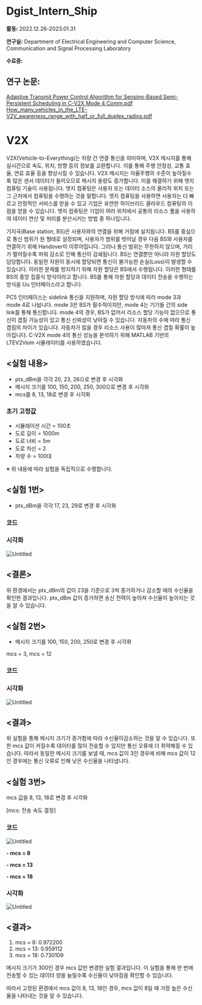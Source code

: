 # Dgist_Intern_Ship

**활동:** 2022.12.26-2023.01.31

**연구실:** Department of Electrical Engineering and Computer Science, Communication and Signal Processing Laboratory

**수료증:**

## 연구 논문:
[Adaptive Transmit Power Control Algorithm for Sensing-Based Semi-Persistent Scheduling in C-V2X Mode 4 Comm.pdf](https://github.com/paulsung97/Dgist_Intern_Ship/files/11725686/Adaptive.Transmit.Power.Control.Algorithm.for.Sensing-Based.Semi-Persistent.Scheduling.in.C-V2X.Mode.4.Comm.pdf)
[How_many_vehicles_in_the_LTE-V2V_awareness_range_with_half_or_full_duplex_radios.pdf](https://github.com/paulsung97/Dgist_Intern_Ship/files/11725704/How_many_vehicles_in_the_LTE-V2V_awareness_range_with_half_or_full_duplex_radios.pdf)



# V2X

V2X(Vehicle-to-Everything)는 차량 간 연결 통신을 의미하며, V2X 메시지를 통해 실시간으로 속도, 위치, 방향 등의 정보를 교환합니다. 이를 통해 주행 안정성, 교통 효율, 연료 효율 등을 향상시킬 수 있습니다. V2X 메시지는 자율주행의 수준이 높아질수록 많은 센서 데이터가 들어오므로 메시지 용량도 증가합니다. 이를 해결하기 위해 엣지 컴퓨팅 기술이 사용됩니다. 엣지 컴퓨팅은 사용자 또는 데이터 소스의 물리적 위치 또는 그 근처에서 컴퓨팅을 수행하는 것을 말합니다. 엣지 컴퓨팅을 사용하면 사용자는 더 빠르고 안정적인 서비스를 받을 수 있고 기업은 유연한 하이브리드 클라우드 컴퓨팅의 이점을 얻을 수 있습니다. 엣지 컴퓨팅은 기업이 여러 위치에서 공통의 리소스 풀을 사용하여 데이터 연산 및 처리를 분산시키는 방법 중 하나입니다.

기지국(Base station, BS)은 사용자와의 연결을 위해 거점에 설치됩니다. BS를 중심으로 통신 범위가 원 형태로 설정되며, 사용자가 범위를 벗어날 경우 다음 BS와 사용자를 연결하기 위해 Handover이 이루어집니다. 그러나 통신 범위는 무한하지 않으며, 거리가 멀어질수록 파워 감소로 인해 통신이 감쇄됩니다. BS는 연결뿐만 아니라 자원 할당도 담당합니다. 동일한 자원이 동시에 할당되면 통신이 불가능한 손실(Loss)이 발생할 수 있습니다. 이러한 문제를 방지하기 위해 자원 할당은 BS에서 수행됩니다. 이러한 형태를 BS의 중앙 집중식 방식이라고 합니다. BS를 통해 자원 할당과 데이터 전송을 수행하는 방식을 Uu 인터페이스라고 합니다.

PC5 인터페이스는 sidelink 통신을 지원하며, 자원 할당 방식에 따라 mode 3과 mode 4로 나뉩니다. mode 3은 BS가 필수적이지만, mode 4는 기기들 간의 side link를 통해 통신합니다. mode 4의 경우, BS가 없어서 리소스 할당 기능이 없으므로 통신이 겹칠 가능성이 있고 통신 신뢰성이 낮아질 수 있습니다. 자동차의 수에 따라 통신 겹침의 차이가 있습니다. 자동차가 많을 경우 리소스 사용이 많아져 통신 겹칠 확률이 높아집니다. C-V2X mode 4의 통신 성능을 분석하기 위해 MATLAB 기반의 LTEV2Vsim 시뮬레이터를 사용하였습니다.
## <실험 내용>

- ptx_dBm을 각각 20, 23, 26으로 변경 후 시각화
- 메시지 크기를 100, 150, 200, 250, 300으로 변경 후 시각화
- mcs를 8, 13, 18로 변경 후 시각화

### 초기 고정값

- 시뮬레이션 시간 = 100초
- 도로 길이 = 1000m
- 도로 너비 = 5m
- 도로 차선 = 2
- 차량 수 = 100대

※ 위 내용에 따라 실험을 독립적으로 수행합니다.

## <실험 1번>

- ptx_dBm을 각각 17, 23, 29로 변경 후 시각화

### 코드

### 시각화

![Untitled](https://s3-us-west-2.amazonaws.com/secure.notion-static.com/78bc4cda-c50d-4ff7-a4f5-526a07d86235/Untitled.png)

## <결론>

위 환경에서는 ptx_dBm의 값이 23을 기준으로 3씩 증가하거나 감소할 때의 수신율을 확인한 결과입니다. ptx_dBm 값이 증가하면 송신 전력이 높아져 수신율이 높아지는 것을 알 수 있습니다.

## <실험 2번>

- 메시지 크기를 100, 150, 200, 250로 변경 후 시각화

mcs = 3, mcs = 12

### 코드

### 시각화

![Untitled](https://s3-us-west-2.amazonaws.com/secure.notion-static.com/1a8c3d17-79d2-4678-b4fc-4d2a39d76097/Untitled.png)

## <결과>

위 실험을 통해 메시지 크기가 증가함에 따라 수신율이감소하는 것을 알 수 있습니다. 또한 mcs 값이 커질수록 데이터를 많이 전송할 수 있지만 통신 오류에 더 취약해질 수 있습니다. 따라서 동일한 메시지 크기를 보낼 때, mcs 값이 3인 경우에 비해 mcs 값이 12인 경우에는 통신 오류로 인해 낮은 수신율을 나타냅니다.

## <실험 3번>

mcs 값을 8, 13, 18로 변경 후 시각화

[mcs: 전송 속도 결정]

### 코드

![Untitled](https://s3-us-west-2.amazonaws.com/secure.notion-static.com/2e45718f-a829-4c85-89eb-dc959fcf23f5/Untitled.png)

**- mcs = 8**

**- mcs = 13**

**- mcs = 18**

### 시각화

![Untitled](https://s3-us-west-2.amazonaws.com/secure.notion-static.com/2866c9cc-0910-4ff4-b25a-3461b1e7e8dc/Untitled.png)

## <결과>

1. mcs = 8: 0.972200
2. mcs = 13: 0.959112
3. mcs = 18: 0.730109

메시지 크기가 300인 경우 mcs 값만 변경한 실험 결과입니다. 이 실험을 통해 한 번에 전송할 수 있는 데이터 양을 늘릴수록 수신율이 낮아짐을 확인할 수 있습니다.

따라서 고정된 환경에서 mcs 값이 8, 13, 18인 경우, mcs 값이 8일 때 가장 높은 수신율을 나타내는 것을 알 수 있습니다.
